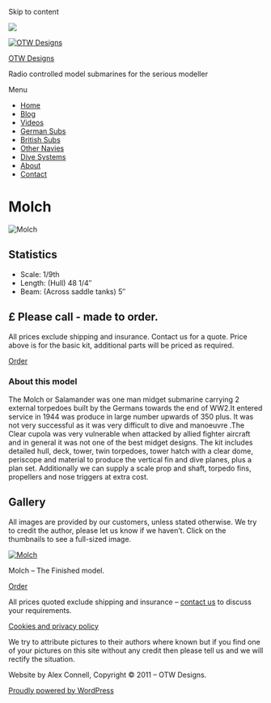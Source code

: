 Skip to content

![](/downloaded/images/cropped-home-back.jpg)

[![OTW Designs](/downloaded/images/cropped-fish-1.png)](/)

[OTW Designs](/)

Radio controlled model submarines for the serious modeller

Menu

  * [Home](/)
  * [Blog](/blog/)
  * [Videos](/videos/)
  * [German Subs](/#GermanSubs)
  * [British Subs](/#BritishSubs)
  * [Other Navies](/#OtherNavies)
  * [Dive Systems](/#DiveSystems)
  * [About](/about-2/)
  * [Contact](/contact-us/)

# Molch

![Molch](/downloaded/images/yMolch-HQ.jpg)

## Statistics

  * Scale: 1/9th
  * Length: (Hull) 48 1/4″
  * Beam: (Across saddle tanks) 5″

## £ Please call - made to order.

All prices exclude shipping and insurance. Contact us for a quote. Price above
is for the basic kit, additional parts will be priced as required.

[  Order ](/contact-us/)

### About this model

The Molch or Salamander was one man midget submarine carrying 2 external
torpedoes built by the Germans towards the end of WW2.It entered service in
1944 was produce in large number upwards of 350 plus. It was not very
successful as it was very difficult to dive and manoeuvre .The Clear cupola
was very vulnerable when attacked by allied fighter aircraft and in general it
was not one of the best midget designs. The kit includes detailed hull, deck,
tower, twin torpedoes, tower hatch with a clear dome, periscope and material
to produce the vertical fin and dive planes, plus a plan set. Additionally we
can supply a scale prop and shaft, torpedo fins, propellers and nose triggers
at extra cost.

## Gallery

All images are provided by our customers, unless stated otherwise. We try to
credit the author, please let us know if we haven’t. Click on the thumbnails
to see a full-sized image.

[![Molch](/downloaded/images/yMolch-HQ.jpg)](/wp-content/uploads/2019/05/yMolch-HQ.jpg)

Molch – The Finished model.

[  Order ](/contact-us/)

All prices quoted exclude shipping and insurance – [contact us](/contact-us/) to discuss your requirements.

[Cookies and privacy policy](/cookies-privacy-policy/)

We try to attribute pictures to their authors where known but if you find one
of your pictures on this site without any credit then please tell us and we
will rectify the situation.

Website by Alex Connell, Copyright © 2011 – OTW Designs.

[ Proudly powered by WordPress ](https://en-gb.wordpress.org/)

